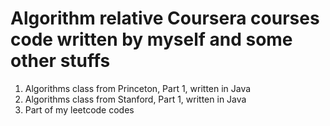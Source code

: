 
# Algorithm relative Coursera courses code written by myself and some other stuffs

1. Algorithms class from Princeton, Part 1, written in Java
2. Algorithms class from Stanford, Part 1, written in Java
3. Part of my leetcode codes
